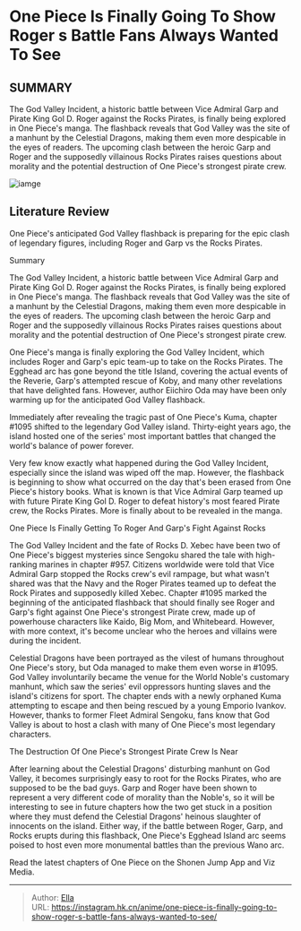 # One Piece Is Finally Going To Show Roger s Battle Fans Always Wanted To See


## SUMMARY 



  The God Valley Incident, a historic battle between Vice Admiral Garp and Pirate King Gol D. Roger against the Rocks Pirates, is finally being explored in One Piece&#39;s manga.   The flashback reveals that God Valley was the site of a manhunt by the Celestial Dragons, making them even more despicable in the eyes of readers.   The upcoming clash between the heroic Garp and Roger and the supposedly villainous Rocks Pirates raises questions about morality and the potential destruction of One Piece&#39;s strongest pirate crew.  

![iamge](https://static1.srcdn.com/wordpress/wp-content/uploads/2023/10/garprocksroger2.jpg)

## Literature Review

One Piece&#39;s anticipated God Valley flashback is preparing for the epic clash of legendary figures, including Roger and Garp vs the Rocks Pirates.





Summary

  The God Valley Incident, a historic battle between Vice Admiral Garp and Pirate King Gol D. Roger against the Rocks Pirates, is finally being explored in One Piece&#39;s manga.   The flashback reveals that God Valley was the site of a manhunt by the Celestial Dragons, making them even more despicable in the eyes of readers.   The upcoming clash between the heroic Garp and Roger and the supposedly villainous Rocks Pirates raises questions about morality and the potential destruction of One Piece&#39;s strongest pirate crew.  







One Piece&#39;s manga is finally exploring the God Valley Incident, which includes Roger and Garp&#39;s epic team-up to take on the Rocks Pirates. The Egghead arc has gone beyond the title Island, covering the actual events of the Reverie, Garp&#39;s attempted rescue of Koby, and many other revelations that have delighted fans. However, author Eiichiro Oda may have been only warming up for the anticipated God Valley flashback.

Immediately after revealing the tragic past of One Piece&#39;s Kuma, chapter #1095 shifted to the legendary God Valley island. Thirty-eight years ago, the island hosted one of the series&#39; most important battles that changed the world&#39;s balance of power forever.

          

 Very few know exactly what happened during the God Valley Incident, especially since the island was wiped off the map. However, the flashback is beginning to show what occurred on the day that&#39;s been erased from One Piece&#39;s history books. What is known is that Vice Admiral Garp teamed up with future Pirate King Gol D. Roger to defeat history&#39;s most feared Pirate crew, the Rocks Pirates. More is finally about to be revealed in the manga.





 One Piece Is Finally Getting To Roger And Garp&#39;s Fight Against Rocks 
          

The God Valley Incident and the fate of Rocks D. Xebec have been two of One Piece&#39;s biggest mysteries since Sengoku shared the tale with high-ranking marines in chapter #957. Citizens worldwide were told that Vice Admiral Garp stopped the Rocks crew&#39;s evil rampage, but what wasn&#39;t shared was that the Navy and the Roger Pirates teamed up to defeat the Rock Pirates and supposedly killed Xebec. Chapter #1095 marked the beginning of the anticipated flashback that should finally see Roger and Garp&#39;s fight against One Piece&#39;s strongest Pirate crew, made up of powerhouse characters like Kaido, Big Mom, and Whitebeard. However, with more context, it&#39;s become unclear who the heroes and villains were during the incident.

Celestial Dragons have been portrayed as the vilest of humans throughout One Piece&#39;s story, but Oda managed to make them even worse in #1095. God Valley involuntarily became the venue for the World Noble&#39;s customary manhunt, which saw the series&#39; evil oppressors hunting slaves and the island&#39;s citizens for sport. The chapter ends with a newly orphaned Kuma attempting to escape and then being rescued by a young Emporio Ivankov. However, thanks to former Fleet Admiral Sengoku, fans know that God Valley is about to host a clash with many of One Piece&#39;s most legendary characters.






 The Destruction Of One Piece&#39;s Strongest Pirate Crew Is Near 
          

After learning about the Celestial Dragons&#39; disturbing manhunt on God Valley, it becomes surprisingly easy to root for the Rocks Pirates, who are supposed to be the bad guys. Garp and Roger have been shown to represent a very different code of morality than the Noble&#39;s, so it will be interesting to see in future chapters how the two get stuck in a position where they must defend the Celestial Dragons&#39; heinous slaughter of innocents on the island. Either way, if the battle between Roger, Garp, and Rocks erupts during this flashback, One Piece&#39;s Egghead Island arc seems poised to host even more monumental battles than the previous Wano arc.

Read the latest chapters of One Piece on the Shonen Jump App and Viz Media.



---

> Author: [Ella](https://instagram.hk.cn/)  
> URL: https://instagram.hk.cn/anime/one-piece-is-finally-going-to-show-roger-s-battle-fans-always-wanted-to-see/  

